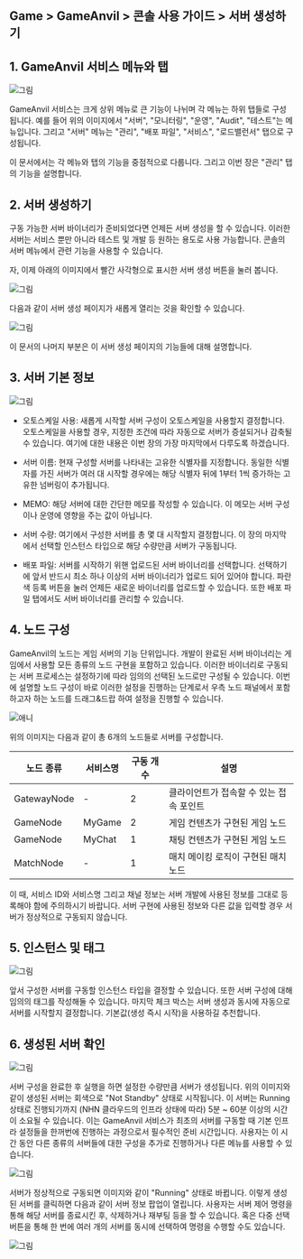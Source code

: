 ## Game > GameAnvil > 콘솔 사용 가이드 > 서버 생성하기

## 1. GameAnvil 서비스 메뉴와 탭

![그림](https://static.toastoven.net/prod_gameanvil/images/console/new-server/menu-server-manage.png)

GameAnvil 서비스는 크게 상위 메뉴로 큰 기능이 나뉘며 각 메뉴는 하위 탭들로 구성됩니다. 예를 들어 위의 이미지에서 "서버", "모니터링", "운영", "Audit", "테스트"는 메뉴입니다. 그리고 "서버" 메뉴는 "관리", "배포 파일", "서비스", "로드밸런서" 탭으로 구성됩니다.

이 문서에서는 각 메뉴와 탭의 기능을 중점적으로 다룹니다. 그리고 이번 장은 "관리" 탭의 기능을 설명합니다.

## 2. 서버 생성하기

구동 가능한 서버 바이너리가 준비되었다면 언제든 서버 생성을 할 수 있습니다. 이러한 서버는 서비스 뿐만 아니라 테스트 및 개발 등 원하는 용도로 사용 가능합니다. 콘솔의 서버 메뉴에서 관련 기능을 사용할 수 있습니다.


자, 이제 아래의 이미지에서 빨간 사각형으로 표시한 서버 생성 버튼을 눌러 봅니다.

![그림](https://static.toastoven.net/prod_gameanvil/images/console/new-server/create-01.png)


다음과 같이 서버 생성 페이지가 새롭게 열리는 것을 확인할 수 있습니다.

![그림](https://static.toastoven.net/prod_gameanvil/images/console/new-server/create-02.png)

이 문서의 나머지 부분은 이 서버 생성 페이지의 기능들에 대해 설명합니다.

## 3. 서버 기본 정보

![그림](https://static.toastoven.net/prod_gameanvil/images/console/new-server/create-03.png)


* 오토스케일 사용: 새롭게 시작할 서버 구성이 오토스케일을 사용할지 결정합니다. 오토스케일을 사용할 경우, 지정한 조건에 따라 자동으로 서버가 증설되거나 감축될 수 있습니다. 여기에 대한 내용은 이번 장의 가장 마지막에서 다루도록 하겠습니다.

* 서버 이름: 현재 구성할 서버를 나타내는 고유한 식별자를 지정합니다. 동일한 식별자를 가진 서버가 여러 대 시작할 경우에는 해당 식별자 뒤에 1부터 1씩 증가하는 고유한 넘버링이 추가됩니다.

* MEMO: 해당 서버에 대한 간단한 메모를 작성할 수 있습니다. 이 메모는 서버 구성이나 운영에 영향을 주는 값이 아닙니다.

* 서버 수량: 여기에서 구성한 서버를 총 몇 대 시작할지 결정합니다. 이 장의 마지막에서 선택할 인스턴스 타입으로 해당 수량만큼 서버가 구동됩니다.

* 배포 파일: 서버를 시작하기 위핸 업로드된 서버 바이너리를 선택합니다. 선택하기에 앞서 반드시 최소 하나 이상의 서버 바이너리가 업로드 되어 있어야 합니다. 파란색 등록 버튼을 눌러 언제든 새로운 바이너리를 업로드할 수 있습니다. 또한 배포 파일 탭에서도 서버 바이너리를 관리할 수 있습니다.

## 4. 노드 구성

GameAnvil의 노드는 게임 서버의 기능 단위입니다. 개발이 완료된 서버 바이너리는 게임에서 사용할 모든 종류의 노드 구현을 포함하고 있습니다. 이러한 바이너리로 구동되는 서버 프로세스는 설정하기에 따라 임의의 선택된 노드로만 구성될 수 있습니다. 이번에 설명할 노드 구성이 바로 이러한 설정을 진행하는 단계로서 우측 노드 패널에서 포함하고자 하는 노드를 드래그&드랍 하여 설정을 진행할 수 있습니다.

![애니](https://static.toastoven.net/prod_gameanvil/images/console/new-server/config.gif)

위의 이미지는 다음과 같이 총 6개의 노드들로 서버를 구성합니다.

| 노드 종류 | 서비스명 | 구동 개수 | 설명                       |
| ----------| ------- | --------- | --------------------------- |
| GatewayNode | - | 2 | 클라이언트가 접속할 수 있는 접속 포인트 |
| GameNode | MyGame | 2 | 게임 컨텐츠가 구현된 게임 노드 |
| GameNode | MyChat | 1 | 채팅 컨텐츠가 구현된 게임 노드 |
| MatchNode | - | 1 | 매치 메이킹 로직이 구현된 매치 노드 |

이 때, 서비스 ID와 서비스명 그리고 채널 정보는 서버 개발에 사용된 정보를 그대로 등록해야 함에 주의하시기 바랍니다. 서버 구현에 사용된 정보와 다른 값을 입력할 경우 서버가 정상적으로 구동되지 않습니다.

## 5. 인스턴스 및 태그

![그림](https://static.toastoven.net/prod_gameanvil/images/console/new-server/create-04.png)

앞서 구성한 서버를 구동할 인스턴스 타입을 결정할 수 있습니다. 또한 서버 구성에 대해 임의의 태그를 작성해둘 수 있습니다. 마지막 체크 박스는 서버 생성과 동시에 자동으로 서버를 시작할지 결정합니다. 기본값(생성 즉시 시작)을 사용하길 추천합니다.

## 6. 생성된 서버 확인

![그림](https://static.toastoven.net/prod_gameanvil/images/console/new-server/start-01.png)

서버 구성을 완료한 후 실행을 하면 설정한 수량만큼 서버가 생성됩니다. 위의 이미지와 같이 생성된 서버는 회색으로 "Not Standby" 상태로 시작됩니다. 이 서버는 Running 상태로 진행되기까지 (NHN 클라우드의 인프라 상태에 따라) 5분 ~ 60분 이상의 시간이 소요될 수 있습니다. 이는 GameAnvil 서비스가 최초의 서버를 구동할 때 기본 인프라 설정들을 한꺼번에 진행하는 과정으로서 필수적인 준비 시간입니다. 사용자는 이 시간 동안 다른 종류의 서버들에 대한 구성을 추가로 진행하거나 다른 메뉴를 사용할 수 있습니다.

![그림](https://static.toastoven.net/prod_gameanvil/images/console/new-server/start-02.png)

서버가 정상적으로 구동되면 이미지와 같이 "Running" 상태로 바뀝니다. 이렇게 생성된 서버를 클릭하면 다음과 같이 서버 정보 팝업이 열립니다. 사용자는 서버 제어 명령을 통해 해당 서버를 종료시킨 후, 삭제하거나 재부팅 등을 할 수 있습니다. 혹은 다중 선택 버튼을 통해 한 번에 여러 개의 서버를 동시에 선택하여 명령을 수행할 수도 있습니다.

![그림](https://static.toastoven.net/prod_gameanvil/images/console/new-server/detail.png)
